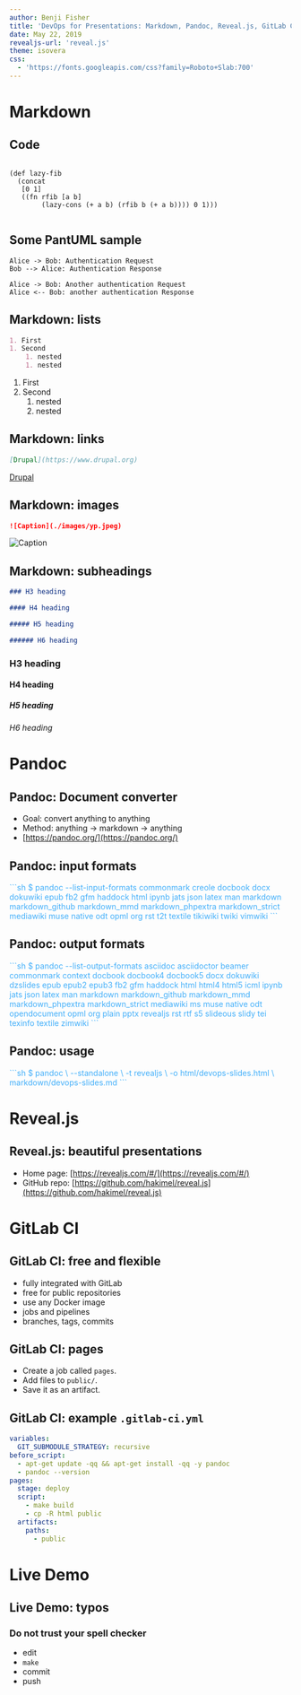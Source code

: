 ```yaml
---
author: Benji Fisher
title: 'DevOps for Presentations: Markdown, Pandoc, Reveal.js, GitLab CI'
date: May 22, 2019
revealjs-url: 'reveal.js'
theme: isovera
css:
  - 'https://fonts.googleapis.com/css?family=Roboto+Slab:700'
---
```


# Markdown

## Code

<section>
  <pre><code data-trim data-noescape>
(def lazy-fib
  (concat
   [0 1]
   ((fn rfib [a b]
        (lazy-cons (+ a b) (rfib b (+ a b)))) 0 1)))
  </code></pre>
</section>

## Some PantUML sample

```plantuml
Alice -> Bob: Authentication Request
Bob --> Alice: Authentication Response

Alice -> Bob: Another authentication Request
Alice <-- Bob: another authentication Response
```

## Markdown: lists

```md
1. First
1. Second
    1. nested
    1. nested
```

1. First
1. Second
    1. nested
    1. nested

## Markdown: links

```md
[Drupal](https://www.drupal.org)
```

[Drupal](https://www.drupal.org)

## Markdown: images

```md
![Caption](./images/yp.jpeg)
```

![Caption](./images/yp.jpeg)

## Markdown: subheadings

```md
### H3 heading

#### H4 heading

##### H5 heading

###### H6 heading
```

### H3 heading

#### H4 heading

##### H5 heading

###### H6 heading

# Pandoc

## Pandoc: Document converter

- Goal: convert anything to anything
- Method: anything -> markdown -> anything
- [https://pandoc.org/](https://pandoc.org/)

## Pandoc: input formats

<div style="color: #42affa">
```sh
$ pandoc --list-input-formats
commonmark
creole
docbook
docx
dokuwiki
epub
fb2
gfm
haddock
html
ipynb
jats
json
latex
man
markdown
markdown_github
markdown_mmd
markdown_phpextra
markdown_strict
mediawiki
muse
native
odt
opml
org
rst
t2t
textile
tikiwiki
twiki
vimwiki
```
</div>

## Pandoc: output formats

<div style="color: #42affa">
```sh
$ pandoc --list-output-formats
asciidoc
asciidoctor
beamer
commonmark
context
docbook
docbook4
docbook5
docx
dokuwiki
dzslides
epub
epub2
epub3
fb2
gfm
haddock
html
html4
html5
icml
ipynb
jats
json
latex
man
markdown
markdown_github
markdown_mmd
markdown_phpextra
markdown_strict
mediawiki
ms
muse
native
odt
opendocument
opml
org
plain
pptx
revealjs
rst
rtf
s5
slideous
slidy
tei
texinfo
textile
zimwiki
```
</div>

## Pandoc: usage

<div style="color: #42affa">
```sh
$ pandoc \
 --standalone \
 -t revealjs \
 -o html/devops-slides.html \
 markdown/devops-slides.md
```
</div>

# Reveal.js

## Reveal.js: beautiful presentations

- Home page: [https://revealjs.com/#/](https://revealjs.com/#/)
- GitHub repo: [https://github.com/hakimel/reveal.js](https://github.com/hakimel/reveal.js)

# GitLab CI

## GitLab CI: free and flexible

- fully integrated with GitLab
- free for public repositories
- use any Docker image
- jobs and pipelines
- branches, tags, commits

## GitLab CI: pages

- Create a job called `pages`.
- Add files to `public/`.
- Save it as an artifact.

## GitLab CI: example `.gitlab-ci.yml`

```yaml
variables:
  GIT_SUBMODULE_STRATEGY: recursive
before_script:
  - apt-get update -qq && apt-get install -qq -y pandoc
  - pandoc --version
pages:
  stage: deploy
  script:
    - make build
    - cp -R html public
  artifacts:
    paths:
      - public
```

# Live Demo

## Live Demo: typos

### Do not trust your spell checker

- edit
- `make`
- commit
- push
